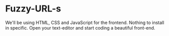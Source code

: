 # Fuzzy-URL-s
We'll be using HTML, CSS and JavaScript for the frontend. Nothing to install in specific. Open your text-editor and start coding a beautiful front-end.
